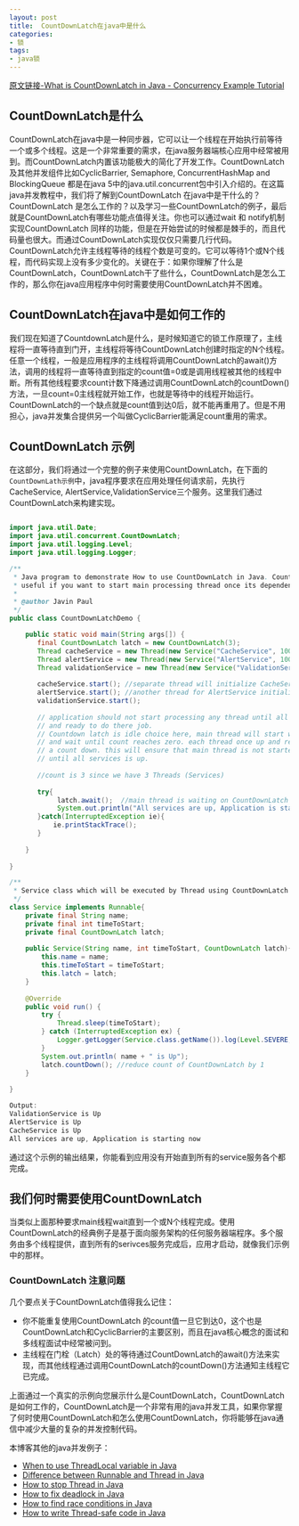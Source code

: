 ```yaml
---
layout: post
title:  CountDownLatch在java中是什么
categories:
- 锁
tags:
- java锁
---
```


[原文链接-What is CountDownLatch in Java - Concurrency Example Tutorial](http://javarevisited.blogspot.com/2012/07/countdownlatch-example-in-java.html)

## CountDownLatch是什么

CountDownLatch在java中是一种同步器，它可以让一个线程在开始执行前等待一个或多个线程。这是一个非常重要的需求，在java服务器端核心应用中经常被用到。而CountDownLatch内置该功能极大的简化了开发工作。CountDownLatch 及其他并发组件比如CyclicBarrier, Semaphore, ConcurrentHashMap and BlockingQueue 都是在java 5中的java.util.concurrent包中引入介绍的。在这篇java并发教程中，我们将了解到CountDownLatch 在java中是干什么的？CountDownLatch 是怎么工作的？以及学习一些CountDownLatch的例子，最后就是CountDownLatch有哪些功能点值得关注。你也可以通过wait 和 notify机制实现CountDownLatch 同样的功能，但是在开始尝试的时候都是棘手的，而且代码量也很大。而通过CountDownLatch实现仅仅只需要几行代码。CountDownLatch允许主线程等待的线程个数是可变的。它可以等待1个或N个线程，而代码实现上没有多少变化的。关键在于：如果你理解了什么是CountDownLatch，CountDownLatch干了些什么，CountDownLatch是怎么工作的，那么你在java应用程序中何时需要使用CountDownLatch并不困难。

## CountDownLatch在java中是如何工作的

我们现在知道了CountdownLatch是什么，是时候知道它的锁工作原理了，主线程将一直等待直到门开，主线程将等待CountDownLatch创建时指定的N个线程。任意一个线程，一般是应用程序的主线程将调用CountDownLatch的await()方法，调用的线程将一直等待直到指定的count值=0或是调用线程被其他的线程中断。所有其他线程要求count计数下降通过调用CountDownLatch的countDown()方法，一旦count=0主线程就开始工作，也就是等待中的线程开始运行。CountDownLatch的一个缺点就是count值到达0后，就不能再重用了。但是不用担心，java并发集合提供另一个叫做CyclicBarrier能满足count重用的需求。

## CountDownLatch 示例

在这部分，我们将通过一个完整的例子来使用CountDownLatch，在下面的`CountDownLath示例`中，java程序要求在应用处理任何请求前，先执行CacheService, AlertService,ValidationService三个服务。这里我们通过CountDownLatch来构建实现。

```java

import java.util.Date;
import java.util.concurrent.CountDownLatch;
import java.util.logging.Level;
import java.util.logging.Logger;

/**
 * Java program to demonstrate How to use CountDownLatch in Java. CountDownLatch is
 * useful if you want to start main processing thread once its dependency is completed as illustrated in this CountDownLatch Example
 * 
 * @author Javin Paul
 */
public class CountDownLatchDemo {

    public static void main(String args[]) {
       final CountDownLatch latch = new CountDownLatch(3);
       Thread cacheService = new Thread(new Service("CacheService", 1000, latch));
       Thread alertService = new Thread(new Service("AlertService", 1000, latch));
       Thread validationService = new Thread(new Service("ValidationService", 1000, latch));
      
       cacheService.start(); //separate thread will initialize CacheService
       alertService.start(); //another thread for AlertService initialization
       validationService.start();
      
       // application should not start processing any thread until all service is up
       // and ready to do there job.
       // Countdown latch is idle choice here, main thread will start with count 3
       // and wait until count reaches zero. each thread once up and read will do
       // a count down. this will ensure that main thread is not started processing
       // until all services is up.
      
       //count is 3 since we have 3 Threads (Services)
      
       try{
            latch.await();  //main thread is waiting on CountDownLatch to finish
            System.out.println("All services are up, Application is starting now");
       }catch(InterruptedException ie){
           ie.printStackTrace();
       }
      
    }
  
}

/**
 * Service class which will be executed by Thread using CountDownLatch synchronizer.
 */
class Service implements Runnable{
    private final String name;
    private final int timeToStart;
    private final CountDownLatch latch;
  
    public Service(String name, int timeToStart, CountDownLatch latch){
        this.name = name;
        this.timeToStart = timeToStart;
        this.latch = latch;
    }
  
    @Override
    public void run() {
        try {
            Thread.sleep(timeToStart);
        } catch (InterruptedException ex) {
            Logger.getLogger(Service.class.getName()).log(Level.SEVERE, null, ex);
        }
        System.out.println( name + " is Up");
        latch.countDown(); //reduce count of CountDownLatch by 1
    }
  
}

Output:
ValidationService is Up
AlertService is Up
CacheService is Up
All services are up, Application is starting now

```

通过这个示例的输出结果，你能看到应用没有开始直到所有的service服务各个都完成。

## 我们何时需要使用CountDownLatch

当类似上面那种要求main线程wait直到一个或N个线程完成。使用CountDownLatch的经典例子是基于面向服务架构的任何服务器端程序。多个服务由多个线程提供，直到所有的serivces服务完成后，应用才启动，就像我们示例中的那样。

### CountDownLatch 注意问题
几个要点关于CountDownLatch值得我么记住：  

- 你不能重复使用CountDownLatch 的count值一旦它到达0，这个也是CountDownLatch和CyclicBarrier的主要区别，而且在java核心概念的面试和多线程面试中经常被问到。
- 主线程在门栓（Latch）处的等待通过CountDownLatch的await()方法来实现，而其他线程通过调用CountDownLatch的countDown()方法通知主线程它已完成。


上面通过一个真实的示例向您展示什么是CountDownLatch，CountDownLatch是如何工作的，CountDownLatch是一个非常有用的java并发工具，如果你掌握了何时使用CountDownLatch和怎么使用CountDownLatch，你将能够在java通信中减少大量的复杂的并发控制代码。  


本博客其他的java并发例子：

- [When to use ThreadLocal variable in Java](http://javarevisited.blogspot.sg/2012/05/how-to-use-threadlocal-in-java-benefits.html)
- [Difference between Runnable and Thread in Java](http://javarevisited.blogspot.sg/2012/01/difference-thread-vs-runnable-interface.html)
- [How to stop Thread in Java](http://javarevisited.blogspot.sg/2011/10/how-to-stop-thread-java-example.html)
- [How to fix deadlock in Java](http://javarevisited.blogspot.sg/2010/10/what-is-deadlock-in-java-how-to-fix-it.html)
- [How to find race conditions in Java](http://javarevisited.blogspot.sg/2012/02/what-is-race-condition-in.html)
- [How to write Thread-safe code in Java](http://javarevisited.blogspot.sg/2012/01/how-to-write-thread-safe-code-in-java.html)


